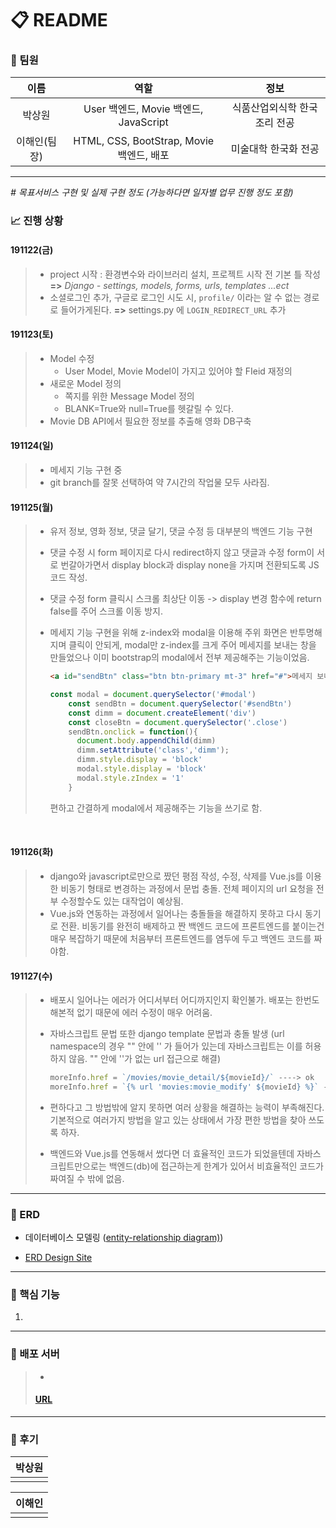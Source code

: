# :clipboard: README



### :slightly_smiling_face: 팀원

|     이름     |                   역할                   |             정보             |
| :----------: | :--------------------------------------: | :--------------------------: |
|    박상원    |  User 백엔드, Movie 백엔드, JavaScript   | 식품산업외식학 한국조리 전공 |
| 이해인(팀장) | HTML, CSS, BootStrap, Movie 백엔드, 배포 |     미술대학 한국화 전공     |



****



*\# 목표서비스 구현 및 실제 구현 정도 (가능하다면 일자별 업무 진행 정도 포함)*

### :chart_with_upwards_trend: 진행 상황

#### 191122(금)

> - project 시작 : 환경변수와 라이브러리 설치, 프로젝트 시작 전 기본 틀 작성
>   **=>** *Django - settings, models, forms, urls, templates ...ect*
> - 소셜로그인 추가, 구글로 로그인 시도 시, `profile/` 이라는 알 수 없는 경로로 들어가게된다. **=>** settings.py 에 `LOGIN_REDIRECT_URL` 추가

#### 191123(토)

> - Model 수정
>   - User Model, Movie Model이 가지고 있어야 할 FIeid 재정의
> - 새로운 Model 정의
>   - 쪽지를 위한 Message Model 정의
>   - BLANK=True와 null=True를 헷갈릴 수 있다.
> - Movie DB API에서 필요한 정보를 추출해 영화 DB구축

#### 191124(일)

> - 메세지 기능 구현 중
> - git branch를 잘못 선택하여 약 7시간의 작업물 모두 사라짐.

#### 191125(월)

> - 유저 정보, 영화 정보, 댓글 달기, 댓글 수정 등 대부분의 백엔드 기능 구현
>
> - 댓글 수정 시 form 페이지로 다시 redirect하지 않고 댓글과 수정 form이 서로 번갈아가면서 display block과 display none을 가지며 전환되도록 JS코드 작성. 
>
> - 댓글 수정 form 클릭시 스크롤 최상단 이동 -> display 변경 함수에 return false를 주어 스크롤 이동 방지.
>
> - 메세지 기능 구현을 위해 z-index와 modal을 이용해 주위 화면은 반투명해지며 클릭이 안되게, modal만 z-index를 크게 주어 메세지를 보내는 창을 만들었으나 이미 bootstrap의 modal에서 전부 제공해주는 기능이었음. 
>
>   ```html
>   <a id="sendBtn" class="btn btn-primary mt-3" href="#">메세지 보내기</a>
>   ```
>
>   ```javascript
>   const modal = document.querySelector('#modal')
>       const sendBtn = document.querySelector('#sendBtn')
>       const dimm = document.createElement('div')
>       const closeBtn = document.querySelector('.close')
>       sendBtn.onclick = function(){
>         document.body.appendChild(dimm)
>         dimm.setAttribute('class','dimm');
>         dimm.style.display = 'block'
>         modal.style.display = 'block'
>         modal.style.zIndex = '1'
>       }
>   ```
>
>   편하고 간결하게 modal에서 제공해주는 기능을 쓰기로 함.

​	

#### 191126(화)

> - django와 javascript로만으로 짰던 평점 작성, 수정, 삭제를 Vue.js를 이용한 비동기 형태로 변경하는 과정에서 문법 충돌. 전체 페이지의 url 요청을 전부 수정할수도 있는 대작업이 예상됨.
> - Vue.js와 연동하는 과정에서 일어나는 충돌들을 해결하지 못하고 다시 동기로 전환. 비동기를 완전히 배제하고 짠 백엔드 코드에 프론트엔드를 붙이는건 매우 복잡하기 때문에 처음부터 프론트엔드를 염두에 두고 백엔드 코드를 짜야함.

#### 191127(수)

> - 배포시 일어나는 에러가 어디서부터 어디까지인지 확인불가. 배포는 한번도 해본적 없기 때문에 에러 수정이 매우 어려움.
>
> - 자바스크립트 문법 또한 django template 문법과 충돌 발생 (url namespace의 경우 "" 안에 '' 가 들어가 있는데 자바스크립트는 이를 허용하지 않음. "" 안에 ''가 없는 url 접근으로 해결)
>
>   ```javascript
>   moreInfo.href = `/movies/movie_detail/${movieId}/` ----> ok
>   moreInfo.href = `{% url 'movies:movie_modify' ${movieId} %}` ----> error
>   ```
>
> -  편하다고 그 방법밖에 알지 못하면 여러 상황을 해결하는 능력이 부족해진다. 기본적으로 여러가지 방법을 알고 있는 상태에서 가장 편한 방법을 찾아 쓰도록 하자.
> - 백엔드와 Vue.js를 연동해서 썼다면 더 효율적인 코드가 되었을텐데 자바스크립트만으로는 백엔드(db)에 접근하는게 한계가 있어서 비효율적인 코드가 짜여질 수 밖에 없음. 

****



###  :pushpin: ERD

- 데이터베이스 모델링 ([entity-relationship diagram)](http://www.terms.co.kr/ERD.htm))

- [ERD Design Site](https://www.erdcloud.com/)



****



### :pushpin: 핵심 기능

1. 



****



### :pushpin: 배포 서버

> - 
>
> #### [URL]()



****



### :pencil: 후기

| 박상원 |
| ------ |
|        |

| 이해인 |
| ------ |
|        |





